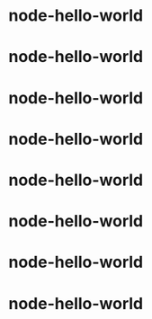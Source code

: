 # node-hello-world
# node-hello-world
# node-hello-world
# node-hello-world
# node-hello-world
# node-hello-world
# node-hello-world
# node-hello-world
